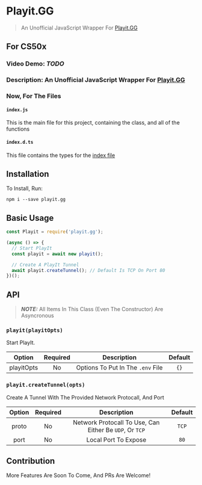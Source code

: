 # Playit.GG

> An Unofficial JavaScript Wrapper For [Playit.GG](https://playit.gg/)

## For CS50x

### Video Demo: **_TODO_**

### Description: An Unofficial JavaScript Wrapper For [Playit.GG](https://playit.gg/)

### Now, For The Files

#### `index.js`

This is the main file for this project, containing the class, and all of the functions

#### `index.d.ts`

This file contains the types for the [index file](#index.js)

## Installation

To Install, Run:

```
npm i --save playit.gg
```

## Basic Usage

```js
const Playit = require('playit.gg');

(async () => {
  // Start PlayIt
  const playit = await new playit();

  // Create A PlayIt Tunnel
  await playit.createTunnel(); // Default Is TCP On Port 80
})();
```

## API

> **_NOTE:_** All Items In This Class (Even The Constructor) Are Asyncronous

### `playit(playitOpts)`

Start PlayIt.

|   Option   | Required |            Description            | Default |
| :--------: | :------: | :-------------------------------: | :-----: |
| playitOpts |    No    | Options To Put In The `.env` File |  `{}`   |

### `playit.createTunnel(opts)`

Create A Tunnel With The Provided Network Protocall, And Port

| Option | Required |                       Description                       | Default |
| :----: | :------: | :-----------------------------------------------------: | :-----: |
| proto  |    No    | Network Protocall To Use, Can Either Be `UDP`, Or `TCP` |  `TCP`  |
|  port  |    No    |                  Local Port To Expose                   |  `80`   |

## Contribution

More Features Are Soon To Come, And PRs Are Welcome!
